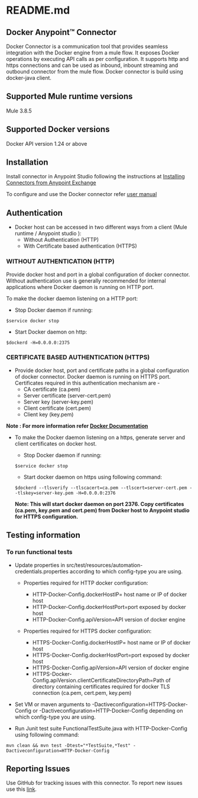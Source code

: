 # README.md

## Docker Anypoint™ Connector
Docker Connector is a communication tool that provides seamless integration with the Docker engine from a mule flow. It exposes Docker operations by executing API calls as per configuration. It supports http and https connections and can be used as inbound, inbount streaming and outbound connector from the mule flow. Docker connector is build using docker-java client. 

## Supported Mule runtime versions
Mule 3.8.5

## Supported Docker versions
Docker API version 1.24 or above

## Installation 

Install connector in Anypoint Studio following the instructions at [Installing Connectors from Anypoint Exchange](https://docs.mulesoft.com/mule-user-guide/v/3.9/installing-connectors) 

To configure and use the Docker connector refer [user manual](doc/docker-connector-user-manual.adoc) 

## Authentication
* Docker host can be accessed in two different ways from a client (Mule runtime / Anypoint studio ): 
    - Without Authentication (HTTP)
    - With Certificate based authentication (HTTPS)

### WITHOUT AUTHENTICATION (HTTP)
Provide docker host and port in a global configuration of docker connector. Without authentication use is generally recommended for internal applications where Docker daemon is running on HTTP port.

To make the docker daemon listening on a HTTP port:
- Stop Docker daemon if running:
```
$service docker stop
```
- Start Docker daemon on http:
```
$dockerd -H=0.0.0.0:2375
```

### CERTIFICATE BASED AUTHENTICATION (HTTPS)
- Provide docker host, port and certificate paths in a global configuration of docker connector. Docker daemon is running on HTTPS port.
Certificates required in this authentication mechanism are -
    - CA certificate (ca.pem)
    - Server certificate (server-cert.pem)
    - Server key (server-key.pem)
    - Client certificate (cert.pem)
    - Client key (key.pem)
    
**Note : For more information refer [Docker Documentation](https://docs.docker.com/engine/security/https/)**
    
- To make the Docker daemon listening on a https, generate server and client certificates on docker host.
    - Stop Docker daemon if running:
    ```
    $service docker stop
    ```
    - Start docker daemon on https using following command:
    ```
    $dockerd --tlsverify --tlscacert=ca.pem --tlscert=server-cert.pem --tlskey=server-key.pem -H=0.0.0.0:2376
    ```
    
    **Note: This will start docker daemon on port 2376.
    Copy certificates (ca.pem, key.pem and cert.pem) from Docker host to Anypoint studio for HTTPS configuration.**
        
## Testing information

### To run functional tests
-   Update properties in src/test/resources/automation-credentials.properties according to which config-type you are using.
    - Properties required for HTTP docker configuration:
        - HTTP-Docker-Config.dockerHostIP= host name or IP of docker host
        - HTTP-Docker-Config.dockerHostPort=port exposed by docker host
        - HTTP-Docker-Config.apiVersion=API version of docker engine
    
    - Properties required for HTTPS docker configuration:
        - HTTPS-Docker-Config.dockerHostIP= host name or IP of docker host
        - HTTPS-Docker-Config.dockerHostPort=port exposed by docker host
        - HTTPS-Docker-Config.apiVersion=API version of docker engine
        - HTTPS-Docker-Config.apiVersion.clientCertificateDirectoryPath=Path of directory containing certificates required for docker TLS connection (ca.pem, cert.pem, key.pem)
        
- Set VM or maven arguments to -Dactiveconfiguration=HTTPS-Docker-Config or -Dactiveconfiguration=HTTP-Docker-Config depending on which config-type you are using.
- Run Junit test suite FunctionalTestSuite.java with HTTP-Docker-Config using following command:
```
mvn clean && mvn test -Dtest="*TestSuite,*Test" -Dactiveconfiguration=HTTP-Docker-Config
```    


## Reporting Issues

Use GitHub for tracking issues with this connector. To report new issues use this [link](https://github.com/GSLabDev/docker-connector/issues).
